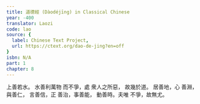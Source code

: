 ```yaml
---
title: 道德經 (Dàodéjīng) in Classical Chinese
year: -400
translator: Laozi
code: lao
source: {
  label: Chinese Text Project,
  url: https://ctext.org/dao-de-jing?en=off
}
isbn: N/A
part: 1
chapter: 8
---
```

上善若水。
水善利萬物
而不爭，處
衆人之所惡，
故幾於道。
居善地，心
善淵，與善仁，
言善信，正
善治，事善能，
動善時。夫唯
不爭，故無尤。